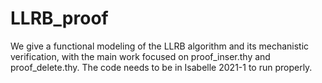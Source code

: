# LLRB_proof
We give a functional modeling of the LLRB algorithm and its mechanistic verification, with the main work focused on proof_inser.thy and proof_delete.thy. The code needs to be in Isabelle 2021-1 to run properly.
